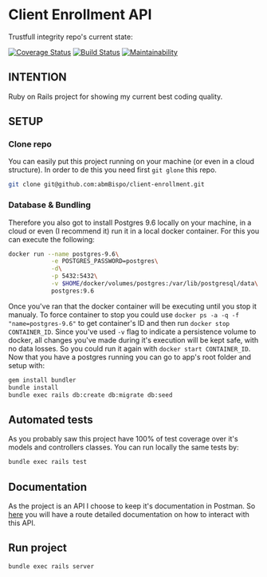 # Client Enrollment API
Trustfull integrity repo's current state:

[![Coverage Status](https://coveralls.io/repos/github/abmBispo/client-enrollment/badge.svg?branch=master)](https://coveralls.io/github/abmBispo/client-enrollment?branch=master) [![Build Status](https://travis-ci.org/abmBispo/client-enrollment.svg?branch=master)](https://travis-ci.org/abmBispo/client-enrollment) [![Maintainability](https://api.codeclimate.com/v1/badges/6c81ee76252c886dcd0e/maintainability)](https://codeclimate.com/github/abmBispo/client-enrollment/maintainability)

## INTENTION
Ruby on Rails project for showing my current best coding quality.
## SETUP
### Clone repo
You can easily put this project running on your machine (or even in a cloud structure). In order to de this you need first `git glone` this repo.
```sh
git clone git@github.com:abmBispo/client-enrollment.git
```
### Database & Bundling
Therefore you also got to install Postgres 9.6 locally on your machine, in a cloud or even (I recommend it) run it in a local docker container. For this you can execute the following:
```sh
docker run --name postgres-9.6\
            -e POSTGRES_PASSWORD=postgres\
            -d\
            -p 5432:5432\
            -v $HOME/docker/volumes/postgres:/var/lib/postgresql/data\
            postgres:9.6
```
Once you've ran that the docker container will be executing until you stop it manualy. To force container to stop you could use `docker ps -a -q -f "name=postgres-9.6"` to get container's ID and then run `docker stop CONTAINER_ID`. Since you've used `-v` flag to indicate a persistence volume to docker, all changes you've made during it's execution will be kept safe, with no data losses. So you could run it again with `docker start CONTAINER_ID`.
Now that you have a postgres running you can go to app's root folder and setup with:
```sh
gem install bundler
bundle install
bundle exec rails db:create db:migrate db:seed
```
## Automated tests
As you probably saw this project have 100% of test coverage over it's models and controllers classes.
You can run locally the same tests by:
```sh
bundle exec rails test
```
## Documentation
As the project is an API I choose to keep it's documentation in Postman. So  [here]() you will have a route detailed documentation on how to interact with this API.
## Run project
```sh
bundle exec rails server
```
